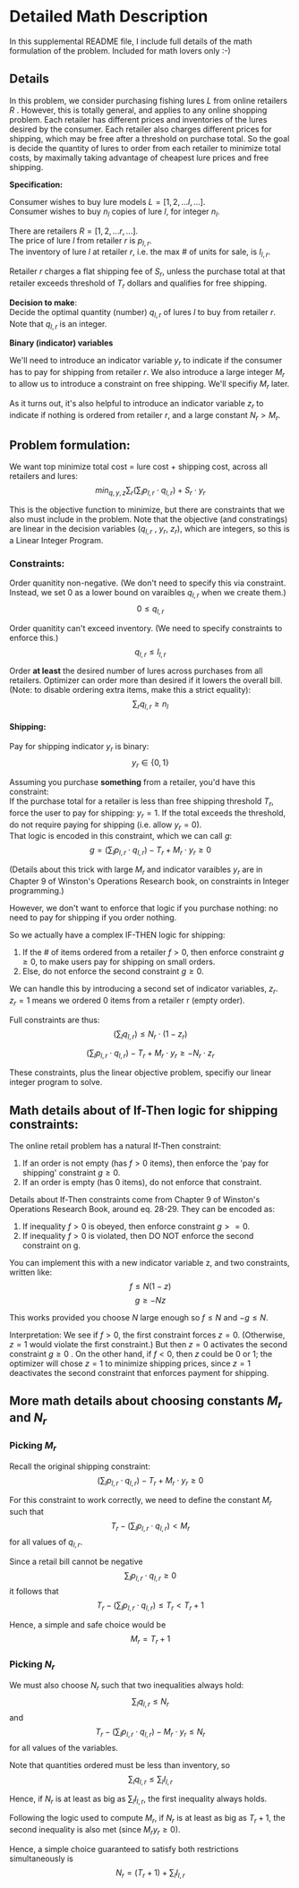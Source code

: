# Detailed Math Description
In this supplemental README file, I include full details of the math formulation of 
the problem. Included for math lovers only :-)

## Details

In this problem, we consider purchasing fishing lures $L$ from online retailers $R$ . However, this is totally general, and applies to any online shopping problem. Each retailer has different prices and inventories of the lures desired by the consumer.  Each retailer also charges different prices for shipping, which may be free after a threshold on purchase total.  So the goal is decide the quantity of lures to order from each retailer to minimize total costs, by maximally taking advantage of cheapest lure prices and free shipping.

**Specification:**  

Consumer wishes to buy lure models $L = [1, 2, ... l, ...]$.  
Consumer wishes to buy $n_l$ copies of lure $l$, for integer $n_l$.  

There are retailers $R = [1, 2, ... r, ...]$.  
The price of lure $l$ from retailer $r$ is $p_{l,r}$.  
The inventory of lure $l$ at retailer $r$, i.e. the max # of units for sale, is $I_{l,r}$. 

Retailer $r$ charges a flat shipping fee of $S_r$, unless the purchase total at that retailer exceeds threshold of $T_r$ dollars and qualifies for free shipping.

**Decision to make**:  
Decide the optimal quantity (number) $q_{l,r}$ of lures $l$ to buy from retailer $r$.
Note that $q_{l,r}$ is an integer.

**Binary (indicator) variables**

We'll need to introduce an indicator variable $y_r$ to indicate if the consumer has to pay for shipping from retailer $r$.  We also introduce a large integer $M_r$ to allow us to introduce a constraint on free shipping. We'll specifiy $M_r$ later.

As it turns out, it's also helpful to introduce an indicator variable $z_r$ to indicate if nothing is ordered from retailer $r$, and a large constant $N_r > M_r$.


## Problem formulation:

We want top minimize total cost = lure cost + shipping cost, across all retailers and lures:   
$$min_{q,y,z} \sum_{r} (\sum_{l} p_{l,r} \cdot q_{l,r}) + S_r \cdot y_r$$

This is the objective function to minimize, but there are constraints that we
also must include in the problem.  Note that the objective (and constratings) are linear in the
decision variables ($q_{l,r}$ , $y_r$, $z_r$), which are integers, so this is a 
Linear Integer Program.

### Constraints:

Order quanitity non-negative. (We don't need to specify this via constraint. Instead, we set 0 as a lower bound on varaibles $q_{l,r}$ when we create them.)
$$0 \le q_{l,r}$$

Order quanitity can't exceed inventory. (We need to specify constraints to enforce this.)
$$q_{l,r} \le I_{l,r}$$

Order **at least** the desired number of lures across purchases from all retailers.  Optimizer can order more than desired if it lowers the overall bill. (Note: to disable ordering extra items, make
this a strict equality):
$$\sum_r q_{l,r} \ge n_l$$

#### Shipping:
Pay for shipping indicator $y_r$ is binary:
$$y_r \in \{0,1\}$$

Assuming you purchase **something** from a retailer, you'd have this constraint:  
If the purchase total for a retailer is less than free shipping threshold $T_r$, force the user to pay for shipping: $y_r = 1$.  If the total exceeds the threshold, do not require paying for shipping (i.e. allow $y_r = 0$).  
That logic is encoded in this constraint, which we can call $g$:
$$g = (\sum_l p_{l,r} \cdot q_{l,r}) - T_r + M_r \cdot y_r \ge 0  $$

(Details about this trick with large $M_r$ and indicator varaibles $y_r$ are in Chapter 9 of Winston's Operations Research book, on constraints in Integer programming.)  

However, we don't want to enforce that logic if you purchase nothing: no need to pay for shipping if you order nothing.

So we actually have a complex IF-THEN logic for shipping:
1. If the # of items ordered from a retailer $f > 0$, then enforce constraint $g \ge 0$, to make users pay for shipping on small orders.
2. Else, do not enforce the second constraint $g \ge 0$.

We can handle this by introducing a second set of indicator variables, $z_r$.   
$z_r = 1$ means we ordered $0$ items from a retailer r (empty order).

Full constraints are thus:
$$(\sum_l q_{l,r}) \le N_r \cdot (1-z_r)$$

$$(\sum_l p_{l,r} \cdot q_{l,r}) - T_r + M_r \cdot y_r \ge - N_r \cdot z_r$$


These constraints, plus the linear objective problem, specifiy our linear
integer program to solve.

## Math details about of If-Then logic for shipping constraints:

The online retail problem has a natural If-Then constraint:
1. If an order is not empty (has $f > 0$ items), then enforce the 'pay for shipping' constraint $g\ge0$.
1. If an order is empty (has 0 items), do not enforce that constraint.

Details about If-Then constraints come from Chapter 9 of Winston's Operations Research Book, around eq. 28-29.  They can be encoded as:
1. If inequality $f > 0$ is obeyed, then enforce constraint $g >= 0$.
1. If inequality $f > 0$ is violated, then DO NOT enforce the second constraint on g.

You can implement this with a new indicator variable z, and two constraints, written like:
$$f \le N ( 1- z)$$
$$g \ge - N z$$

This works provided you choose $N$ large enough so $f \le N$ and $-g \le N$.

Interpretation: We see if $f>0$, the first constraint forces $z=0$. (Otherwise, $z=1$ would violate the first constraint.) But then $z=0$ activates the second constraint 
$g \ge 0$ . On the other hand, if $f<0$, then $z$ could be $0$ or $1$; the optimizer will chose $z=1$ to minimize shipping prices, since $z=1$ deactivates the second constraint that enforces payment for shipping.



## More math details about choosing constants $M_r$ and $N_r$

### Picking $M_r$
Recall the original shipping constraint:
$$(\sum_l p_{l,r} \cdot q_{l,r}) - T_r + M_r \cdot y_r \ge 0$$

For this constraint to work correctly, we need to define the constant $M_r$ such that
$$T_r  - (\sum_l p_{l,r} \cdot q_{l,r})  < M_r$$
for all values of $q_{l,r}$.  

Since a retail bill cannot be negative
$$\sum_l p_{l,r} \cdot q_{l,r} \ge 0$$
it follows that 
$$T_r  - (\sum_l p_{l,r} \cdot q_{l,r}) \le T_r \lt T_r + 1$$ 

Hence, a simple and safe choice would be
$$
M_r = T_r + 1
$$

### Picking $N_r$
We must also choose $N_r$ such that two inequalities always hold:
$$\sum_l q_{l,r} \le N_r$$
and
$$
 T_r - (\sum_l p_{l,r} \cdot q_{l,r}) - M_r \cdot y_r \le N_r
$$
for all values of the variables.

Note that quantities ordered must be less than inventory, so
$$
\sum_l q_{l,r} \le \sum_l I_{l,r}
$$

Hence, if $N_r$ is at least as big as $\sum_l I_{l,r}$, the first inequality always holds.

Following the logic used to compute $M_r$, if $N_r$ is at least as big as $T_r + 1$, the second inequality is also met (since $M_r y_r \ge 0$).  

Hence, a simple choice guaranteed to satisfy both restrictions simultaneously is
$$
N_r = (T_r + 1) + \sum_l I_{l,r} 
$$